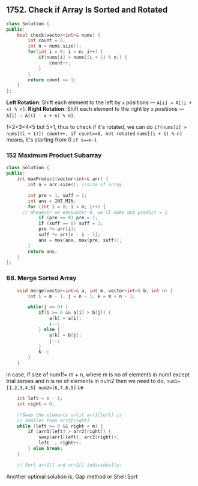 
## 1752. Check if Array Is Sorted and Rotated
```cpp
class Solution {
public:
    bool check(vector<int>& nums) {
        int count = 0;
        int n = nums.size();
        for(int i = 0; i < n; i++) {
            if(nums[i] > nums[(i + 1) % n]) {
                count++;
            }
        }
        return count <= 1;
    }
};
```
**Left Rotation**: Shift each element to the left by `x` positions — `A[i] → A[(i + x) % n]`.
**Right Rotation**: Shift each element to the right by `x` positions — `A[i] → A[(i - x + n) % n]`.

1<2<3<4<5 but 5>1, thus to check if it's rotated, we can do  `if(nums[i] > nums[(i + 1)]) count++, if count==0, not rotated`
`nums[(i + 1) % n]` means, it's starting from 0 `if i==n-1` 

### 152 Maximum Product Subarray

```cpp
class Solution {
public:
    int maxProduct(vector<int>& arr) {
        int n = arr.size(); //size of array.

        int pre = 1, suff = 1;
        int ans = INT_MIN;
        for (int i = 0; i < n; i++) {
      // Whenever we encounter 0, we'll make out product = 1
            if (pre == 0) pre = 1; 
            if (suff == 0) suff = 1;
            pre *= arr[i];
            suff *= arr[n - i - 1];
            ans = max(ans, max(pre, suff));
        }
        return ans;
    }
};
```

### 88. Merge Sorted Array

```cpp
    void merge(vector<int>& a, int m, vector<int>& b, int n) {
        int i = m - 1, j = n - 1, k = m + n - 1;

        while(j >= 0) {
            if(i >= 0 && a[i] > b[j]) {
                a[k] = a[i];
                i--;
            } else {
                a[k] = b[j];
                j--;
            }
            k--;
        }
    }
```

in case, if size of num1!= m + n, where m is no of elements in num1 except trial zeroes and n is no of elements in num2
then 
we need to do, `num1=[1,2,3,4,5] num2=[6,7,8,9]` i.e 
```cpp
    int left = n - 1;
    int right = 0;

    //Swap the elements until arr1[left] is
    // smaller than arr2[right]:
    while (left >= 0 && right < m) {
        if (arr1[left] > arr2[right]) {
            swap(arr1[left], arr2[right]);
            left--, right++;
        } else break;
    }

    // Sort arr1[] and arr2[] individually:
```
Another optimal solution is, Gap method or Shell Sort
